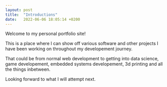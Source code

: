 ```yaml
---
layout: post
title:  "Introductions"
date:   2022-06-06 18:05:14 +0200
---
```


Welcome to my personal portfolio site!

<p>This is a place where I can show off various software and other projects
I have been working on throughout my developement journey.</p>

<p>That could be from normal web development to getting into data science, game developement, embedded 
systems developement, 3d printing and all the things inbetween.</p>

<p> Looking forward to what I will attempt next. </p>